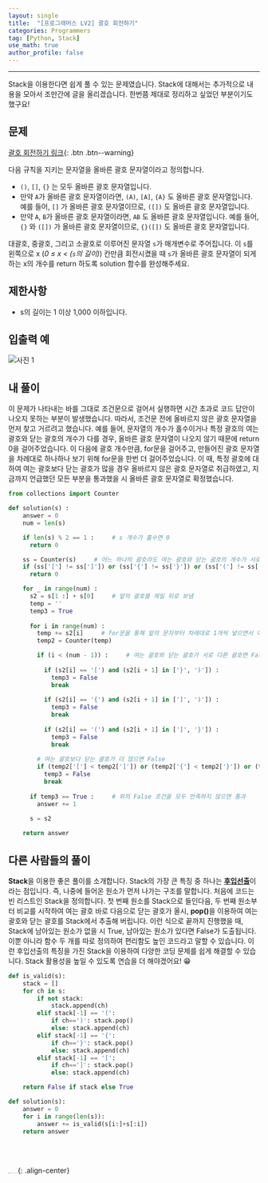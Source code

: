 ```yaml
---
layout: single
title:  "[프로그래머스 LV2] 괄호 회전하기"
categories: Programmers
tag: [Python, Stack]
use_math: true
author_profile: false
---
```

-----
Stack을 이용한다면 쉽게 풀 수 있는 문제였습니다. Stack에 대해서는 추가적으로 내용을 모아서 조만간에 글을 올리겠습니다. 한번쯤 제대로 정리하고 싶었던 부분이기도 했구요!

## 문제

[괄호 회전하기 링크](https://school.programmers.co.kr/learn/courses/30/lessons/76502){: .btn .btn--warning}
<br>

다음 규칙을 지키는 문자열을 올바른 괄호 문자열이라고 정의합니다.

- `()`, `[]`, `{}` 는 모두 올바른 괄호 문자열입니다.
- 만약 `A`가 올바른 괄호 문자열이라면, `(A)`, `[A]`, `{A}` 도 올바른 괄호 문자열입니다. 예를 들어, `[]` 가 올바른 괄호 문자열이므로, `([])` 도 올바른 괄호 문자열입니다.
- 만약 `A`, `B`가 올바른 괄호 문자열이라면, `AB` 도 올바른 괄호 문자열입니다. 예를 들어, `{}` 와 `([])` 가 올바른 괄호 문자열이므로, `{}([])` 도 올바른 괄호 문자열입니다.

대괄호, 중괄호, 그리고 소괄호로 이루어진 문자열 `s`가 매개변수로 주어집니다. 이 `s`를 왼쪽으로 x (*0 ≤ x < (`s`의 길이)*) 칸만큼 회전시켰을 때 `s`가 올바른 괄호 문자열이 되게 하는 x의 개수를 return 하도록 solution 함수를 완성해주세요. <br>

## 제한사항

- s의 길이는 1 이상 1,000 이하입니다.

## 입출력 예

![사진 1](https://user-images.githubusercontent.com/37182279/219043729-3da0f60e-d3f7-4822-8fde-29e81f29e910.PNG)

## 내 풀이

이 문제가 나타내는 바를 그대로 조건문으로 걸어서 실행하면 시간 초과로 코드 답안이 나오지 못하는 부분이 발생했습니다. 따라서, 조건문 전에 올바르지 않은 괄호 문자열을 먼저 찾고 거르려고 했습니다. 예를 들어, 문자열의 개수가 홀수이거나 특정 괄호의 여는 괄호와 닫는 괄호의 개수가 다를 경우, 올바른 괄호 문자열이 나오지 않기 때문에 return 0을 걸어주었습니다. 이 다음에 괄호 개수만큼, for문을 걸어주고, 만들어진 괄호 문자열을 차례대로 하나하나 보기 위해 for문을 한번 더 걸어주었습니다. 이 때, 특정 괄호에 대하여 여는 괄호보다 닫는 괄호가 많을 경우 올바르지 않은 괄호 문자열로 취급하였고, 지금까지 언급했던 모든 부분을 통과했을 시 올바른 괄호 문자열로 확정했습니다.

```python
from collections import Counter

def solution(s) :
    answer = 0
    num = len(s)

    if len(s) % 2 == 1 :     # s 개수가 홀수면 0
      return 0

    ss = Counter(s)     # 어느 하나의 괄호라도 여는 괄호와 닫는 괄호의 개수가 서로 다르면 0
    if (ss['['] != ss[']']) or (ss['{'] != ss['}']) or (ss['('] != ss[')']) :
      return 0

    for _ in range(num) :
      s2 = s[1 :] + s[0]     # 앞의 괄호를 제일 뒤로 보냄
      temp = ''
      temp3 = True
      
      for i in range(num) :
        temp += s2[i]     # for문을 통해 앞의 문자부터 차례대로 1개씩 넣으면서 아래 내용 확인
        temp2 = Counter(temp)

        if (i < (num - 1)) :     # 여는 괄호와 닫는 괄호가 서로 다른 괄호면 False로 놓고 break
        
          if (s2[i] == '[') and (s2[i + 1] in ['}', ')']) :
            temp3 = False
            break
            
          if (s2[i] == '{') and (s2[i + 1] in [']', ')']) :
            temp3 = False
            break
            
          if (s2[i] == '(') and (s2[i + 1] in [']', '}']) :
            temp3 = False
            break
            
        # 여는 괄호보다 닫는 괄호가 더 많으면 False
        if (temp2['['] < temp2[']']) or (temp2['{'] < temp2['}']) or (temp2['('] < temp2[')']) :
          temp3 = False
          break
          
      if temp3 == True :     # 위의 False 조건을 모두 만족하지 않으면 통과
        answer += 1
       
      s = s2

    return answer
```

## 다른 사람들의 풀이

<b>Stack</b>을 이용한 좋은 풀이를 소개합니다. Stack의 가장 큰 특징 중 하나는 <b><u>후입선출</u></b>이라는 점입니다. 즉, 나중에 들어온 원소가 먼저 나가는 구조를 말합니다. 처음에 코드는 빈 리스트인 Stack을 정의합니다. 첫 번째 원소를 Stack으로 들인다음, 두 번째 원소부터 비교를 시작하여 여는 괄호 바로 다음으로 닫는 괄호가 올시, <b>pop()</b>을 이용하여 여는 괄호와 닫는 괄호를 Stack에서 추출해 버립니다. 이런 식으로 끝까지 진행했을 때, Stack에 남아있는 원소가 없을 시 True, 남아있는 원소가 있다면 False가 도출됩니다. 이뿐 아니라 함수 두 개를 따로 정의하여 편리함도 높인 코드라고 말할 수 있습니다. 이런 후입선출의 특징을 가진 Stack을 이용하여 다양한 코딩 문제를 쉽게 해결할 수 있습니다. Stack 활용성을 높일 수 있도록 연습을 더 해야겠어요! 😁

```python
def is_valid(s):
    stack = []
    for ch in s:
        if not stack:
            stack.append(ch)
        elif stack[-1] == '(':
            if ch==')': stack.pop()
            else: stack.append(ch)
        elif stack[-1] == '{':
            if ch=='}': stack.pop()
            else: stack.append(ch)
        elif stack[-1] == '[':
            if ch==']': stack.pop()
            else: stack.append(ch)

    return False if stack else True

def solution(s):
    answer = 0
    for i in range(len(s)):
        answer += is_valid(s[i:]+s[:i])
    return answer
```

<br>

<br>

<img src="https://user-images.githubusercontent.com/37182279/216820587-4617a62e-0565-47f1-9ead-f4cd367572a1.png" alt="DATA_100%_LOGO_LIGHT" style="zoom:10%">{: .align-center}

<br>

<br>



